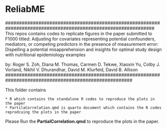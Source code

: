 # ReliabME

##############################################################################################################
This repos contains codes to replicate figures in the paper submitted to F1000 titled:
Adjusting for covariates representing potential confounders, mediators, or competing predictors in the presence of measurement error: Dispelling a potential misapprehension and insights for optimal study design with nutritional epidemiology examples
 
by: Roger S. Zoh, Diana M. Thomas, Carmen D. Tekwe, Xiaoxin Yu, Colby J. Vorland, Nikhil V. Dhurandhar, David M. Klurfeld, David B. Allison
######################################################################################################

This folder contains 

    * R which contains the standalone R codes to reproduce the plots in the paper
    * PartilaCorrelation.qmd is quarto document which contains the R codes reprodcuing the plots in the paper
    
Please Run the **PartialCorrelation.qmd** to reproduce the plots in the paper.
